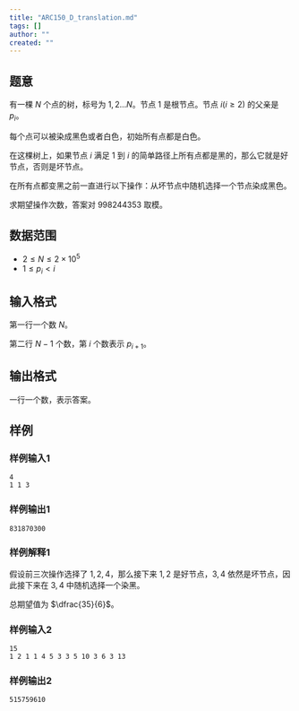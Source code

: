 ```yaml
---
title: "ARC150_D_translation.md"
tags: []
author: ""
created: ""
---
```


##  题意 

有一棵 $N$ 个点的树，标号为 $1,2...N$。节点 $1$ 是根节点。节点 $i(i\ge 2)$ 的父亲是 $p_i$。

每个点可以被染成黑色或者白色，初始所有点都是白色。

在这棵树上，如果节点 $i$ 满足 $1$ 到 $i$ 的简单路径上所有点都是黑的，那么它就是好节点，否则是坏节点。

在所有点都变黑之前一直进行以下操作：从坏节点中随机选择一个节点染成黑色。

求期望操作次数，答案对 $998244353$ 取模。

##  数据范围

- $2\le N\le 2\times 10^5$
- $1\le p_i<i$

##  输入格式

第一行一个数 $N$。

第二行 $N-1$ 个数，第 $i$ 个数表示 $p_{i+1}。$

##  输出格式

一行一个数，表示答案。

##  样例

###  样例输入1

```
4
1 1 3
```

###  样例输出1

```
831870300
```

###  样例解释1

假设前三次操作选择了 $1,2,4$，那么接下来 $1,2$ 是好节点，$3,4$ 依然是坏节点，因此接下来在 $3,4$ 中随机选择一个染黑。

总期望值为 $\dfrac{35}{6}$。

###  样例输入2

```
15
1 2 1 1 4 5 3 3 5 10 3 6 3 13
```

###  样例输出2

```
515759610
```

